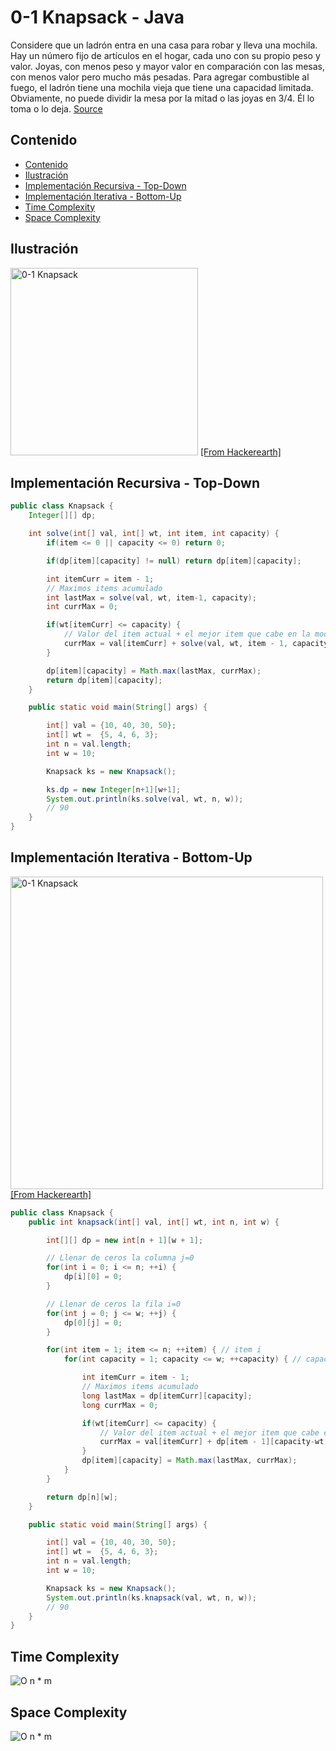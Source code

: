 # 0-1 Knapsack - Java
Considere que un ladrón entra en una casa para robar y lleva una mochila. Hay un número fijo de artículos en el hogar, cada uno con su propio peso y valor. Joyas, con menos peso y mayor valor en comparación con las mesas, con menos valor pero mucho más pesadas. Para agregar combustible al fuego, el ladrón tiene una mochila vieja que tiene una capacidad limitada. Obviamente, no puede dividir la mesa por la mitad o las joyas en 3/4. Él lo toma o lo deja. [Source](https://www.hackerearth.com/de/practice/notes/the-knapsack-problem/)

## Contenido

* [Contenido](#contenido)
* [Ilustración](#ilustración)
* [Implementación Recursiva - Top-Down](#implementación-recursiva---top-down)
* [Implementación Iterativa - Bottom-Up](#implementación-iterativa---bottom-up)
* [Time Complexity](#time-complexity)
* [Space Complexity](#space-complexity)

## Ilustración

<img alt="0-1 Knapsack" src="https://he-s3.s3.amazonaws.com/media/uploads/82d724d.png" width="300"> [[From Hackerearth]](https://www.hackerearth.com/de/practice/notes/the-knapsack-problem/)

## Implementación Recursiva - Top-Down

```java
public class Knapsack {
    Integer[][] dp;

    int solve(int[] val, int[] wt, int item, int capacity) {
        if(item <= 0 || capacity <= 0) return 0;

        if(dp[item][capacity] != null) return dp[item][capacity];

        int itemCurr = item - 1;
        // Maximos items acumulado
        int lastMax = solve(val, wt, item-1, capacity);
        int currMax = 0;

        if(wt[itemCurr] <= capacity) {
            // Valor del item actual + el mejor item que cabe en la mochila
            currMax = val[itemCurr] + solve(val, wt, item - 1, capacity-wt[itemCurr]);
        }

        dp[item][capacity] = Math.max(lastMax, currMax);
        return dp[item][capacity];
    }

    public static void main(String[] args) {

        int[] val = {10, 40, 30, 50};
        int[] wt =  {5, 4, 6, 3};
        int n = val.length;
        int w = 10;

        Knapsack ks = new Knapsack();

        ks.dp = new Integer[n+1][w+1];
        System.out.println(ks.solve(val, wt, n, w));
        // 90
    }
}
```

## Implementación Iterativa - Bottom-Up

<img alt="0-1 Knapsack" src="https://he-s3.s3.amazonaws.com/media/uploads/2e5714c.png" width="500">[[From Hackerearth]](https://www.hackerearth.com/de/practice/notes/the-knapsack-problem/)


```java
public class Knapsack {
    public int knapsack(int[] val, int[] wt, int n, int w) {

        int[][] dp = new int[n + 1][w + 1];

        // Llenar de ceros la columna j=0
        for(int i = 0; i <= n; ++i) {
            dp[i][0] = 0;
        }

        // Llenar de ceros la fila i=0
        for(int j = 0; j <= w; ++j) {
            dp[0][j] = 0;
        }

        for(int item = 1; item <= n; ++item) { // item i
            for(int capacity = 1; capacity <= w; ++capacity) { // capacity j

                int itemCurr = item - 1;
                // Maximos items acumulado
                long lastMax = dp[itemCurr][capacity];
                long currMax = 0;

                if(wt[itemCurr] <= capacity) {
                    // Valor del item actual + el mejor item que cabe en la mochila
                    currMax = val[itemCurr] + dp[item - 1][capacity-wt[itemCurr]];
                }
                dp[item][capacity] = Math.max(lastMax, currMax);
            }
        }

        return dp[n][w];
    }

    public static void main(String[] args) {

        int[] val = {10, 40, 30, 50};
        int[] wt =  {5, 4, 6, 3};
        int n = val.length;
        int w = 10;

        Knapsack ks = new Knapsack();
        System.out.println(ks.knapsack(val, wt, n, w));
        // 90
    }
}
```

## Time Complexity

![O n * m](https://i.ibb.co/JKyfG3Y/O-n-m.png)

## Space Complexity

![O n * m](https://i.ibb.co/JKyfG3Y/O-n-m.png)